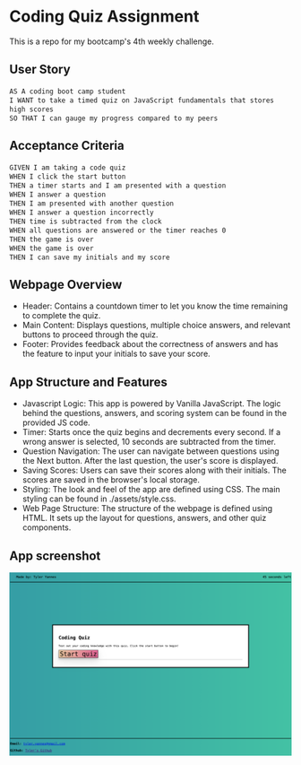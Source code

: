 # Coding Quiz Assignment
This is a repo for my bootcamp's 4th weekly challenge.

## User Story

```
AS A coding boot camp student
I WANT to take a timed quiz on JavaScript fundamentals that stores high scores
SO THAT I can gauge my progress compared to my peers
```

## Acceptance Criteria

```
GIVEN I am taking a code quiz
WHEN I click the start button
THEN a timer starts and I am presented with a question
WHEN I answer a question
THEN I am presented with another question
WHEN I answer a question incorrectly
THEN time is subtracted from the clock
WHEN all questions are answered or the timer reaches 0
THEN the game is over
WHEN the game is over
THEN I can save my initials and my score
```

## Webpage Overview
- Header: Contains a countdown timer to let you know the time remaining to complete the quiz.
- Main Content: Displays questions, multiple choice answers, and relevant buttons to proceed through the quiz.
- Footer: Provides feedback about the correctness of answers and has the feature to input your initials to save your score.

## App Structure and Features
- Javascript Logic: This app is powered by Vanilla JavaScript. The logic behind the questions, answers, and scoring system can be found in the provided JS code.
- Timer: Starts once the quiz begins and decrements every second. If a wrong answer is selected, 10 seconds are subtracted from the timer.
- Question Navigation: The user can navigate between questions using the Next button. After the last question, the user's score is displayed.
- Saving Scores: Users can save their scores along with their initials. The scores are saved in the browser's local storage.
- Styling: The look and feel of the app are defined using CSS. The main styling can be found in ./assets/style.css.
- Web Page Structure: The structure of the webpage is defined using HTML. It sets up the layout for questions, answers, and other quiz components.

## App screenshot
![Screenshot of webpage.](./assets/webpage-screenshot.png)